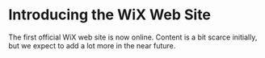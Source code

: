 # Introducing the WiX Web Site

The first official WiX web site is now online. Content is a bit scarce initially, but we expect to add a lot more in the near future.
